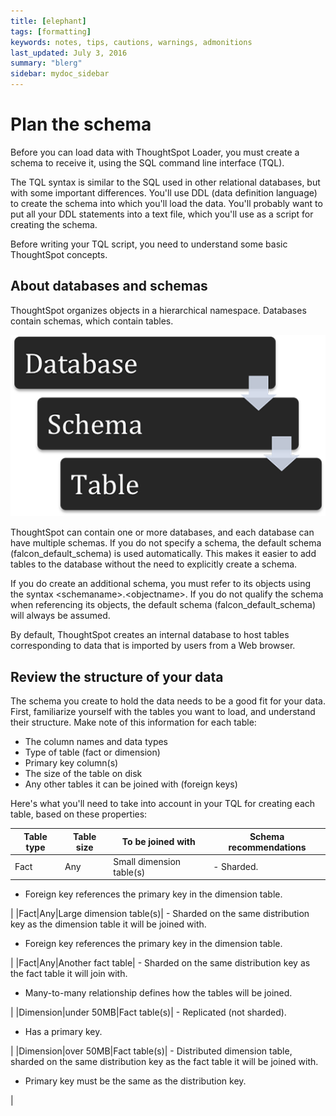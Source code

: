 ```yaml
---
title: [elephant]
tags: [formatting]
keywords: notes, tips, cautions, warnings, admonitions
last_updated: July 3, 2016
summary: "blerg"
sidebar: mydoc_sidebar
---
```

# Plan the schema

Before you can load data with ThoughtSpot Loader, you must create a schema to receive it, using the SQL command line interface \(TQL\).

The TQL syntax is similar to the SQL used in other relational databases, but with some important differences. You'll use DDL \(data definition language\) to create the schema into which you'll load the data. You'll probably want to put all your DDL statements into a text file, which you'll use as a script for creating the schema.

Before writing your TQL script, you need to understand some basic ThoughtSpot concepts.

## About databases and schemas

ThoughtSpot organizes objects in a hierarchical namespace. Databases contain schemas, which contain tables.

 ![](../../images/namespace.png "Namespace diagram") 

ThoughtSpot can contain one or more databases, and each database can have multiple schemas. If you do not specify a schema, the default schema \(falcon\_default\_schema\) is used automatically. This makes it easier to add tables to the database without the need to explicitly create a schema.

If you do create an additional schema, you must refer to its objects using the syntax <schemaname\>.<objectname\>. If you do not qualify the schema when referencing its objects, the default schema \(falcon\_default\_schema\) will always be assumed.

By default, ThoughtSpot creates an internal database to host tables corresponding to data that is imported by users from a Web browser.

## Review the structure of your data

The schema you create to hold the data needs to be a good fit for your data. First, familiarize yourself with the tables you want to load, and understand their structure. Make note of this information for each table:

-   The column names and data types
-   Type of table \(fact or dimension\)
-   Primary key column\(s\)
-   The size of the table on disk
-   Any other tables it can be joined with \(foreign keys\)

Here's what you'll need to take into account in your TQL for creating each table, based on these properties:

|Table type|Table size|To be joined with|Schema recommendations|
|----------|----------|-----------------|----------------------|
|Fact|Any|Small dimension table\(s\)| -   Sharded.
-   Foreign key references the primary key in the dimension table.

 |
|Fact|Any|Large dimension table\(s\)| -   Sharded on the same distribution key as the dimension table it will be joined with.
-   Foreign key references the primary key in the dimension table.

 |
|Fact|Any|Another fact table| -   Sharded on the same distribution key as the fact table it will join with.
-   Many-to-many relationship defines how the tables will be joined.

 |
|Dimension|under 50MB|Fact table\(s\)| -   Replicated \(not sharded\).
-   Has a primary key.

 |
|Dimension|over 50MB|Fact table\(s\)| -   Distributed dimension table, sharded on the same distribution key as the fact table it will be joined with.
-   Primary key must be the same as the distribution key.

 |

